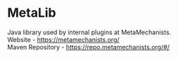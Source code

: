 # MetaLib
Java library used by internal plugins at MetaMechanists.<br>
Website - https://metamechanists.org/<br>
Maven Repository - https://repo.metamechanists.org/#/
